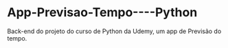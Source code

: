 # App-Previsao-Tempo----Python
 Back-end do projeto do curso de Python da Udemy, um app de Previsão do tempo.
